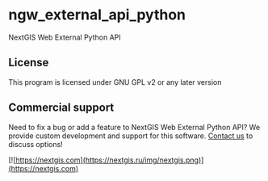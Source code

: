 # ngw_external_api_python
NextGIS Web External Python API

License
-------------
This program is licensed under GNU GPL v2 or any later version

Commercial support
----------
Need to fix a bug or add a feature to NextGIS Web External Python API? We provide custom development and support for this software. [Contact us](https://nextgis.com/contact/) to discuss options!

[![https://nextgis.com](https://nextgis.ru/img/nextgis.png)](https://nextgis.com)
